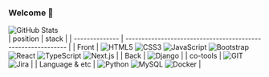 ### Welcome 👋

<!--
**Panseung/Panseung** is a ✨ _special_ ✨ repository because its `README.md` (this file) appears on your GitHub profile.

Here are some ideas to get you started:

- 🔭 I’m currently working on ...
- 🌱 I’m currently learning ...
- 👯 I’m looking to collaborate on ...
- 🤔 I’m looking for help with ...
- 💬 Ask me about ...
- 📫 How to reach me: ...
- 😄 Pronouns: ...
- ⚡ Fun fact: ...
-->
![GitHub Stats](https://github-readme-stats.vercel.app/api?username=Panseung&theme=radical)
<br>
| position       | stack                                                        |
| -------------- | ------------------------------------------------------------ |
| Front          | ![HTML5](https://img.shields.io/badge/HTML5-E34F26.svg?&style=for-the-badge&logo=HTML5&logoColor=white)  ![CSS3](https://img.shields.io/badge/CSS3-1572B6.svg?&style=for-the-badge&logo=CSS3&logoColor=white)  ![JavaScript](https://img.shields.io/badge/JavaScript-F7DF1E.svg?&style=for-the-badge&logo=JavaScript&logoColor=white)  ![Bootstrap](https://img.shields.io/badge/Bootstrap-7952B3.svg?&style=for-the-badge&logo=Bootstrap&logoColor=white)  ![React](https://img.shields.io/badge/React-61DAFB.svg?&style=for-the-badge&logo=React&logoColor=white)  ![TypeScript](https://img.shields.io/badge/TypeScript-3178C6.svg?&style=for-the-badge&logo=TypeScript&logoColor=white)  ![Next.js](https://img.shields.io/badge/Next.js-000000.svg?&style=for-the-badge&logo=Next.js&logoColor=white) |
| Back           | ![Django](https://img.shields.io/badge/Django-092E20.svg?&style=for-the-badge&logo=Django&logoColor=white) |
| co-tools       | ![GIT](https://img.shields.io/badge/GIT-F05032.svg?&style=for-the-badge&logo=GIT&logoColor=white)  ![Jira](https://img.shields.io/badge/Jira-0052CC.svg?&style=for-the-badge&logo=Jira&logoColor=white) |
| Language & etc | ![Python](https://img.shields.io/badge/Python-3776AB.svg?&style=for-the-badge&logo=Python&logoColor=white)  ![MySQL](https://img.shields.io/badge/MySQL-4479A1.svg?&style=for-the-badge&logo=MySQL&logoColor=white)  ![Docker](https://img.shields.io/badge/Docker-2496ED.svg?&style=for-the-badge&logo=Docker&logoColor=white) |


